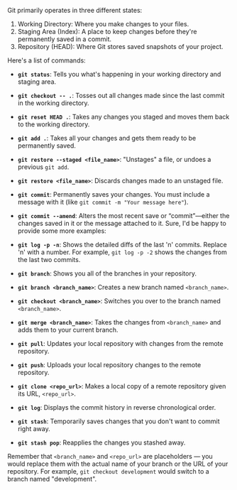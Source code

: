 Git primarily operates in three different states:

1. Working Directory: Where you make changes to your files.
2. Staging Area (Index): A place to keep changes before they're permanently saved in a commit.
3. Repository (HEAD): Where Git stores saved snapshots of your project.

Here's a list of commands:
- **`git status`**: Tells you what's happening in your working directory and staging area.
- **`git checkout -- .`**: Tosses out all changes made since the last commit in the working directory.
- **`git reset HEAD .`**: Takes any changes you staged and moves them back to the working directory.
- **`git add .`**: Takes all your changes and gets them ready to be permanently saved.
- **`git restore --staged <file_name>`**: "Unstages" a file, or undoes a previous `git add`.
- **`git restore <file_name>`**: Discards changes made to an unstaged file.
- **`git commit`**: Permanently saves your changes. You must include a message with it (like `git commit -m "Your message here"`).
- **`git commit --amend`**: Alters the most recent save or “commit”—either the changes saved in it or the message attached to it.
Sure, I'd be happy to provide some more examples:

- **`git log -p -n`**: Shows the detailed diffs of the last 'n' commits. Replace 'n' with a number. For example, `git log -p -2` shows the changes from the last two commits.

- **`git branch`**: Shows you all of the branches in your repository.

- **`git branch <branch_name>`**: Creates a new branch named `<branch_name>`.

- **`git checkout <branch_name>`**: Switches you over to the branch named `<branch_name>`.

- **`git merge <branch_name>`**: Takes the changes from `<branch_name>` and adds them to your current branch.

- **`git pull`**: Updates your local repository with changes from the remote repository.

- **`git push`**: Uploads your local repository changes to the remote repository.

- **`git clone <repo_url>`**: Makes a local copy of a remote repository given its URL, `<repo_url>`.

- **`git log`**: Displays the commit history in reverse chronological order.

- **`git stash`**: Temporarily saves changes that you don't want to commit right away.

- **`git stash pop`**: Reapplies the changes you stashed away.

Remember that `<branch_name>` and `<repo_url>` are placeholders — you would replace them with the actual name of your branch or the URL of your repository. For example, `git checkout development` would switch to a branch named "development".